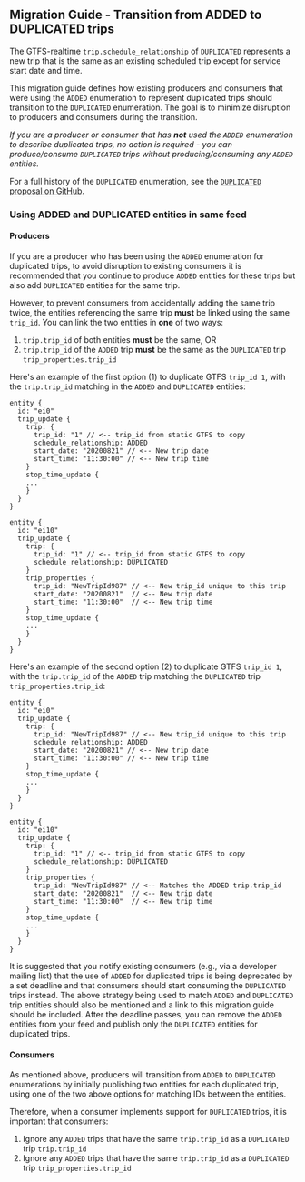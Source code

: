 ## Migration Guide - Transition from ADDED to DUPLICATED trips 

The GTFS-realtime `trip.schedule_relationship` of `DUPLICATED` represents a new trip that is the same as an existing scheduled trip except for service start date and time. 

This migration guide defines how existing producers and consumers that were using the `ADDED` enumeration to represent duplicated trips should transition to the `DUPLICATED` enumeration. The goal is to minimize disruption to producers and consumers during the transition. 

*If you are a producer or consumer that has **not** used the `ADDED` enumeration to describe duplicated trips, no action is required - you can produce/consume `DUPLICATED` trips without producing/consuming any `ADDED` entities.* 

For a full history of the `DUPLICATED` enumeration, see the [`DUPLICATED` proposal on GitHub](https://github.com/google/transit/pull/221).

### Using ADDED and DUPLICATED entities in same feed

#### Producers

If you are a producer who has been using the `ADDED` enumeration for duplicated trips, to avoid disruption to existing consumers it is recommended that you continue to produce `ADDED` entities for these trips but also add `DUPLICATED` entities for the same trip.  

However, to prevent consumers from accidentally adding the same trip twice, the entities referencing the same trip **must** be linked using the same `trip_id`. You can link the two entities in **one** of two ways:  

 1. `trip.trip_id` of both entities **must** be the same, OR
 2. `trip.trip_id` of the `ADDED` trip **must** be the same as the `DUPLICATED` trip `trip_properties.trip_id`
 
Here's an example of the first option (1) to duplicate GTFS `trip_id 1`, with the `trip.trip_id` matching in the `ADDED` and `DUPLICATED` entities:

~~~
entity {
  id: "ei0"
  trip_update {
    trip: {
      trip_id: "1" // <-- trip_id from static GTFS to copy
      schedule_relationship: ADDED
      start_date: "20200821" // <-- New trip date
      start_time: "11:30:00" // <-- New trip time
    }
    stop_time_update {
	...
    }
  }
}

entity {
  id: "ei10"
  trip_update {
    trip: {
      trip_id: "1" // <-- trip_id from static GTFS to copy
      schedule_relationship: DUPLICATED
    }
    trip_properties {
      trip_id: "NewTripId987" // <-- New trip_id unique to this trip
      start_date: "20200821"  // <-- New trip date
      start_time: "11:30:00"  // <-- New trip time
    }
    stop_time_update {
	...
    }
  }
}
~~~

Here's an example of the second option (2) to duplicate GTFS `trip_id 1`, with the `trip.trip_id` of the `ADDED` trip matching the `DUPLICATED` trip `trip_properties.trip_id`:

~~~
entity {
  id: "ei0"
  trip_update {
    trip: {
      trip_id: "NewTripId987" // <-- New trip_id unique to this trip
      schedule_relationship: ADDED
      start_date: "20200821" // <-- New trip date
      start_time: "11:30:00" // <-- New trip time
    }
    stop_time_update {
	...
    }
  }
}

entity {
  id: "ei10"
  trip_update {
    trip: {
      trip_id: "1" // <-- trip_id from static GTFS to copy
      schedule_relationship: DUPLICATED
    }
    trip_properties {
      trip_id: "NewTripId987" // <-- Matches the ADDED trip.trip_id
      start_date: "20200821"  // <-- New trip date
      start_time: "11:30:00"  // <-- New trip time
    }
    stop_time_update {
	...
    }
  }
}
~~~

It is suggested that you notify existing consumers (e.g., via a developer mailing list) that the use of `ADDED` for duplicated trips is being deprecated by a set deadline and that consumers should start consuming the `DUPLICATED` trips instead. The above strategy being used to match `ADDED` and `DUPLICATED` trip entities should also be mentioned and a link to this migration guide should be included. After the deadline passes, you can remove the `ADDED` entities from your feed and publish only the `DUPLICATED` entities for duplicated trips.

#### Consumers

As mentioned above, producers will transition from `ADDED` to `DUPLICATED` enumerations by initially publishing two entities for each duplicated trip, using one of the two above options for matching IDs between the entities. 
 
Therefore, when a consumer implements support for `DUPLICATED` trips, it is important that consumers:
 1. Ignore any `ADDED` trips that have the same `trip.trip_id` as a `DUPLICATED` trip `trip.trip_id`
 1. Ignore any `ADDED` trips that have the same `trip.trip_id` as a `DUPLICATED` trip `trip_properties.trip_id`